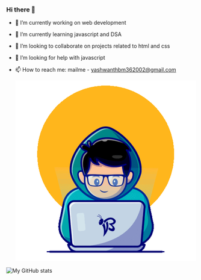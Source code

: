 ### Hi there 👋

<!--
**yashwanth-gh/yashwanth-gh** is a ✨ _special_ ✨ repository because its `README.md` (this file) appears on your GitHub profile.-->


- 🔭 I’m currently working on web development  
- 🌱 I’m currently learning javascript and DSA  
- 👯 I’m looking to collaborate on projects related to html and css  
- 🤔 I’m looking for help with javascript
- 📫 How to reach me: mailme - yashwanthbm362002@gmail.com  
  
  ![Logo](https://github.com/yashwanth-gh/codeshack-summer-of-code/blob/main/portfolio/images/nerd.gif)
    
![My GitHub stats](https://github-readme-stats.vercel.app/api?username=yashwanth-gh&theme=dark&show_icons=true)
  

